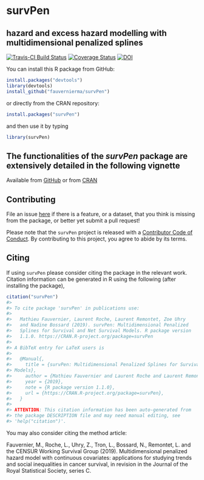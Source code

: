 
# survPen
## hazard and excess hazard modelling with multidimensional penalized splines
[![Travis-CI Build Status](https://travis-ci.org/fauvernierma/survPen.svg?branch=master)](https://travis-ci.org/fauvernierma/survPen)
[![Coverage Status](https://img.shields.io/codecov/c/github/fauvernierma/survPen/master.svg)](https://codecov.io/github/fauvernierma/survPen?branch=master)
[![DOI](https://zenodo.org/badge/181266005.svg)](https://zenodo.org/badge/latestdoi/181266005)

You can install this R package from GitHub:


```r
install.packages("devtools")
library(devtools)
install_github("fauvernierma/survPen")
```

or directly from the CRAN repository:


```r
install.packages("survPen")
```

and then use it by typing


```r
library(survPen)
```

## The functionalities of the *survPen* package are extensively detailed in the following vignette
Available from
[GitHub](https://htmlpreview.github.io/?https://github.com/fauvernierma/survPen/blob/master/inst/doc/survival_analysis_with_survPen.html)
or from [CRAN](https://cran.r-project.org/web/packages/survPen/vignettes/survival_analysis_with_survPen.html)

## Contributing

File an issue [here](https://github.com/fauvernierma/survPen/issues) if there is a feature, or a dataset, that you think is missing from the package, or better yet submit a pull request!

Please note that the `survPen` project is released with a [Contributor Code of Conduct](.github/CODE_OF_CONDUCT.md). By contributing to this project, you agree to abide by its terms.

## Citing 

If using `survPen` please consider citing the package in the relevant work. Citation information can be generated in R using the following (after installing the package),


```r
citation("survPen")
#> 
#> To cite package 'survPen' in publications use:
#> 
#>   Mathieu Fauvernier, Laurent Roche, Laurent Remontet, Zoe Uhry
#>   and Nadine Bossard (2019). survPen: Multidimensional Penalized
#>   Splines for Survival and Net Survival Models. R package version
#>   1.1.0. https://CRAN.R-project.org/package=survPen
#> 
#> A BibTeX entry for LaTeX users is
#> 
#>   @Manual{,
#>     title = {survPen: Multidimensional Penalized Splines for Survival and Net Survival
#> Models},
#>     author = {Mathieu Fauvernier and Laurent Roche and Laurent Remontet and Zoe Uhry and Nadine Bossard},
#>     year = {2019},
#>     note = {R package version 1.1.0},
#>     url = {https://CRAN.R-project.org/package=survPen},
#>   }
#> 
#> ATTENTION: This citation information has been auto-generated from
#> the package DESCRIPTION file and may need manual editing, see
#> 'help("citation")'.
```

You may also consider citing the method article:

Fauvernier, M., Roche, L., Uhry, Z., Tron, L., Bossard, N., Remontet, L. and the CENSUR Working Survival Group (2019). Multidimensional penalized hazard model with continuous covariates: applications for studying trends and social inequalities in cancer survival, in revision in the Journal of the Royal Statistical Society, series C.





